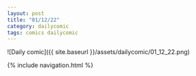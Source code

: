```yaml
---
layout: post
title: "01/12/22"
category: dailycomic
tags: comics dailycomic
---
```

![Daily comic]({{ site.baseurl }}/assets/dailycomic/01_12_22.png)


{% include navigation.html %}

